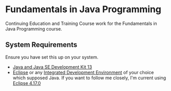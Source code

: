 # Fundamentals in Java Programming

Continuing Education and Training Course work for the Fundamentals in Java Programming course.

## System Requirements

Ensure you have set this up on your system.

- [Java and Java SE Development Kit 13](https://www.oracle.com/java/technologies/javase/jdk13-archive-downloads.html)
- [Eclipse](https://www.eclipse.org/) or any [Integrated Development Environment](https://www.techtarget.com/searchsoftwarequality/definition/integrated-development-environment) of your choice which supposed Java. If you want to follow me closely, I'm current using [Eclipse 4.17.0](https://archive.eclipse.org/eclipse/downloads/drops4/R-4.17-202009021800/)